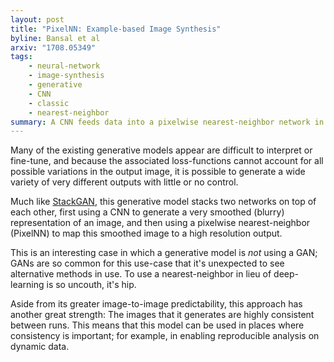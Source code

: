 ```yaml
---
layout: post
title: "PixelNN: Example-based Image Synthesis"
byline: Bansal et al
arxiv: "1708.05349"
tags:
    - neural-network
    - image-synthesis
    - generative
    - CNN
    - classic
    - nearest-neighbor
summary: A CNN feeds data into a pixelwise nearest-neighbor network in order to generate high resolution, highly controllable synthetic images from scratch.
---
```


Many of the existing generative models appear are difficult to interpret or fine-tune, and because the associated loss-functions cannot account for all possible variations in the output image, it is possible to generate a wide variety of very different outputs with little or no control.

Much like [StackGAN](http://blog.jordan.matelsky.com/365papers/190/), this generative model stacks two networks on top of each other, first using a CNN to generate a very smoothed (blurry) representation of an image, and then using a pixelwise nearest-neighbor (PixelNN) to map this smoothed image to a high resolution output.

This is an interesting case in which a generative model is _not_ using a GAN; GANs are so common for this use-case that it's unexpected to see alternative methods in use. To use a nearest-neighbor in lieu of deep-learning is so uncouth, it's hip.

Aside from its greater image-to-image predictability, this approach has another great strength: The images that it generates are highly consistent between runs. This means that this model can be used in places where consistency is important; for example, in enabling reproducible analysis on dynamic data.
